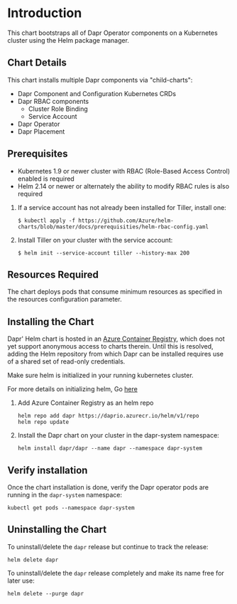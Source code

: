 # Introduction
This chart bootstraps all of Dapr Operator components on a Kubernetes cluster using the Helm package manager.

## Chart Details
This chart installs multiple Dapr components via "child-charts":

* Dapr Component and Configuration Kubernetes CRDs
* Dapr RBAC components
    * Cluster Role Binding
    * Service Account
* Dapr Operator
* Dapr Placement

## Prerequisites
* Kubernetes 1.9 or newer cluster with RBAC (Role-Based Access Control) enabled is required
* Helm 2.14 or newer or alternately the ability to modify RBAC rules is also required

1. If a service account has not already been installed for Tiller, install one:
    ```
    $ kubectl apply -f https://github.com/Azure/helm-charts/blob/master/docs/prerequisities/helm-rbac-config.yaml
    ```

2. Install Tiller on your cluster with the service account:
    ```
    $ helm init --service-account tiller --history-max 200
    ```

## Resources Required
The chart deploys pods that consume minimum resources as specified in the resources configuration parameter.

## Installing the Chart

Dapr' Helm chart is hosted in an [Azure Container Registry](https://azure.microsoft.com/en-us/services/container-registry/),
which does not yet support anonymous access to charts therein. Until this is
resolved, adding the Helm repository from which Dapr can be installed requires
use of a shared set of read-only credentials.

Make sure helm is initialized in your running kubernetes cluster.

For more details on initializing helm, Go [here](https://docs.helm.sh/helm/#helm)

1. Add Azure Container Registry as an helm repo
    ```
    helm repo add dapr https://daprio.azurecr.io/helm/v1/repo
    helm repo update
    ```

2. Install the Dapr chart on your cluster in the dapr-system namespace:
    ```
    helm install dapr/dapr --name dapr --namespace dapr-system
    ``` 

## Verify installation

Once the chart installation is done, verify the Dapr operator pods are running in the `dapr-system` namespace:
```
kubectl get pods --namespace dapr-system
```

## Uninstalling the Chart

To uninstall/delete the `dapr` release but continue to track the release:
```
helm delete dapr
```

To uninstall/delete the `dapr` release completely and make its name free for later use:
```
helm delete --purge dapr
```
